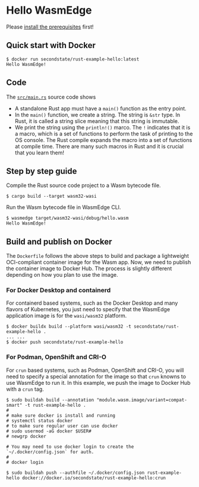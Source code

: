 # Hello WasmEdge

Please [install the prerequisites](../README.md) first!

## Quick start with Docker

```
$ docker run secondstate/rust-example-hello:latest
Hello WasmEdge!
```

## Code

The [`src/main.rs`](src/main.rs) source code shows

* A standalone Rust app must have a `main()` function as the entry point.
* In the `main()` function, we create a string. The string is `&str` type. In Rust, it is called a string slice meaning that this string is immutable.
* We print the string using the `println!()` marco. The `!` indicates that it is a macro, which is a set of functions to perform the task of printing to the OS console. The Rust compile expands the macro into a set of functions at compile time. There are many such macros in Rust and it is crucial that you learn them!

## Step by step guide

Compile the Rust source code project to a Wasm bytecode file.

```
$ cargo build --target wasm32-wasi
```

Run the Wasm bytecode file in WasmEdge CLI.

```
$ wasmedge target/wasm32-wasi/debug/hello.wasm
Hello WasmEdge!
```

## Build and publish on Docker

The `Dockerfile` follows the above steps to build and package a lightweight OCI-compliant container image for the Wasm app.
Now, we need to publish the container image to Docker Hub. The process is slightly different depending on how you plan to use the image.

### For Docker Desktop and containerd

For containerd based systems, such as the Docker Desktop and many flavors of Kubernetes, 
you just need to specify that the WasmEdge application image is for the `wasi/wasm32` platform.

```
$ docker buildx build --platform wasi/wasm32 -t secondstate/rust-example-hello .
... ...
$ docker push secondstate/rust-example-hello
```

### For Podman, OpenShift and CRI-O

For `crun` based systems, such as Podman, OpenShift and CRI-O, 
you will need to specify a special annotation for the image so that `crun` knowns to use WasmEdge to run it.
In this example, we push the image to Docker Hub with a `crun` tag.

```
$ sudo buildah build --annotation "module.wasm.image/variant=compat-smart" -t rust-example-hello .
#
# make sure docker is install and running
# systemctl status docker
# to make sure regular user can use docker
# sudo usermod -aG docker $USER#
# newgrp docker

# You may need to use docker login to create the `~/.docker/config.json` for auth.
#
# docker login

$ sudo buildah push --authfile ~/.docker/config.json rust-example-hello docker://docker.io/secondstate/rust-example-hello:crun
```

